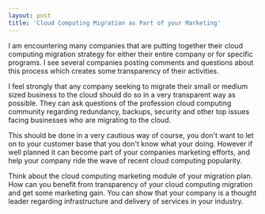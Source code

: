 ```yaml
---
layout: post
title: 'Cloud Computing Migration as Part of your Marketing'
---
```

I am encountering many companies that are putting together their cloud computing migration strategy for either their entire company or for specific programs. I see several companies posting comments and questions about this process which creates some transparency of their activities.<p></p>
I feel strongly that any company seeking to migrate their small or medium sized business to the cloud should do so in a very transparent way as possible. They can ask questions of the profession cloud computing community regarding redundancy, backups, security and other top issues facing businesses who are migrating to the cloud.<p></p>
This should be done in a very cautious way of course, you don't want to let on to your customer base that you don't know what your doing. However if well planned it can become part of your companies marketing efforts, and help your company ride the wave of recent cloud computing popularity.<p></p>
Think about the cloud computing marketing module of your migration plan. How can you benefit from transparency of your cloud computing migration and get some marketing gain. You can show that your company is a thought leader regarding infrastructure and delivery of services in your industry.
